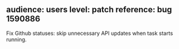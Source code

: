 audience: users
level: patch
reference: bug 1590886
---
Fix Github statuses: skip unnecessary API updates when task starts running.
